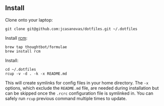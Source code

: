Install
-------

Clone onto your laptop:

    git clone git@github.com:jcasanovas/dotfiles.git ~/.dotfiles

Install [rcm](https://github.com/thoughtbot/rcm):

    brew tap thoughtbot/formulae
    brew install rcm

Install:

    cd ~/.dotfiles
    rcup -v -d . -k -x README.md

This will create symlinks for config files in your home directory. The `-x` options, which exclude the `README.md` file, are
needed during installation but can be skipped once the `.rcrc` configuration file is symlinked in. You can safely run `rcup` previous command multiple times to update.
